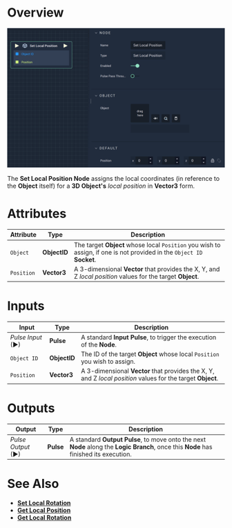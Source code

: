 # Overview

![The Set Local Position Node.](../../../.gitbook/assets/setlocalposition.png)

The **Set Local Position Node** assigns the local coordinates (in reference to the **Object** itself)  for a **3D Object's** *local position* in **Vector3** form.


# Attributes

|Attribute|Type|Description|
|---|---|---|
|`Object`|**ObjectID**|The target **Object** whose local `Position` you wish to assign, if one is not provided in the `Object ID` **Socket**.|
|`Position`|**Vector3**| A 3-dimensional **Vector** that provides the X, Y, and Z _local position_ values for the target **Object**. |

# Inputs

|Input|Type|Description|
|---|---|---|
|*Pulse Input* (►)|**Pulse**|A standard **Input Pulse**, to trigger the execution of the **Node**.|
| `Object ID` | **ObjectID** | The ID of the target **Object** whose local `Position` you wish to assign.|
|`Position`|**Vector3**| A 3-dimensional **Vector** that provides the X, Y, and Z _local position_ values for the target **Object**. |

# Outputs

|Output|Type|Description|
|---|---|---|
|*Pulse Output* (►)|**Pulse**|A standard **Output Pulse**, to move onto the next **Node** along the **Logic Branch**, once this **Node** has finished its execution.|

# See Also

* [**Set Local Rotation**](set-local-rotation.md)
* [**Get Local Position**](get-local-position.md)
* [**Get Local Rotation**](get-local-rotation.md)
